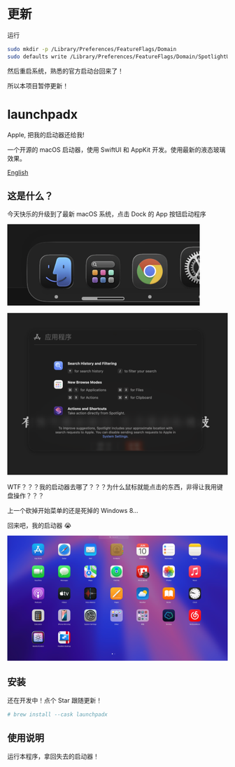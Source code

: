# 更新

运行

```bash
sudo mkdir -p /Library/Preferences/FeatureFlags/Domain
sudo defaults write /Library/Preferences/FeatureFlags/Domain/SpotlightUI.plist SpotlightPlus -dict Enabled -bool false
```

然后重启系统，熟悉的官方启动台回来了！

所以本项目暂停更新！

# launchpadx

Apple, 把我的启动器还给我!

一个开源的 macOS 启动器，使用 SwiftUI 和 AppKit 开发。使用最新的液态玻璃效果。

[English](./README.md)

## 这是什么？

今天快乐的升级到了最新 macOS 系统，点击 Dock 的 App 按钮启动程序

![Dock](./images/dock.png)

![Spotlight](./images/spotlight.png)

WTF？？？我的启动器去哪了？？？为什么鼠标就能点击的东西，非得让我用键盘操作？？？

上一个砍掉开始菜单的还是死掉的 Windows 8...

回来吧，我的启动器 😭

![Launchpad](./images/launchpad.jpg)

## 安装

还在开发中！点个 Star 跟随更新！
```bash
# brew install --cask launchpadx
```

## 使用说明

运行本程序，拿回失去的启动器！
